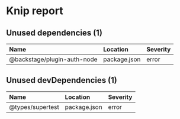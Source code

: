 # Knip report

## Unused dependencies (1)

| Name                        | Location     | Severity |
| :-------------------------- | :----------- | :------- |
| @backstage/plugin-auth-node | package.json | error    |

## Unused devDependencies (1)

| Name             | Location     | Severity |
| :--------------- | :----------- | :------- |
| @types/supertest | package.json | error    |

